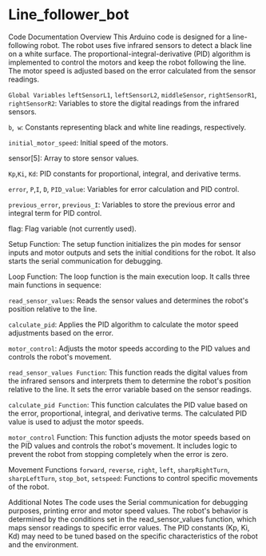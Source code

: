 # Line_follower_bot
Code Documentation
Overview
This Arduino code is designed for a line-following robot. The robot uses five infrared sensors to detect a black line on a white surface. The proportional-integral-derivative (PID) algorithm is implemented to control the motors and keep the robot following the line. The motor speed is adjusted based on the error calculated from the sensor readings.

`Global Variables`
`leftSensorL1`, `leftSensorL2`, `middleSensor`, `rightSensorR1`, `rightSensorR2`:            Variables to store the digital readings from the infrared sensors.

`b`,` w`:                                                                              Constants representing black and white line readings, respectively.

`initial_motor_speed`:                                                               Initial speed of the motors.

sensor[5]:                                                                         Array to store sensor values.

`Kp`,`Ki`, `Kd`:                                                                        PID constants for proportional, integral, and derivative terms.

`error`, `P`,`I`, `D`, `PID_value`:                                                         Variables for error calculation and PID control.

`previous_error`, `previous_I`:                                                        Variables to store the previous error and integral term for PID control.

flag: Flag variable (not currently used).

Setup Function:              The setup function initializes the pin modes for sensor inputs and motor outputs and sets the initial conditions for the robot. It also starts 
                             the serial communication for debugging.

Loop Function:               The loop function is the main execution loop. It calls three main functions in sequence:

`read_sensor_values`:          Reads the sensor values and determines the robot's position relative to the line.

`calculate_pid`:               Applies the PID algorithm to calculate the motor speed adjustments based on the error.

`motor_control`:               Adjusts the motor speeds according to the PID values and controls the robot's movement.

`read_sensor_values Function`: This function reads the digital values from the infrared sensors and interprets them to determine the robot's position relative to the line.
                             It sets the error variable based on the sensor readings.

`calculate_pid Function`:      This function calculates the PID value based on the error, proportional, integral, and derivative terms. The calculated PID value is used to 
                              adjust the motor speeds.

`motor_control` Function:      This function adjusts the motor speeds based on the PID values and controls the robot's movement. It includes logic to prevent the robot from 
                              stopping completely when the error is zero.

Movement Functions
`forward`, `reverse`, `right`, `left`, `sharpRightTurn`, `sharpLeftTurn`, `stop_bot`, `setspeed`: Functions to control specific movements of the robot.

Additional Notes
The code uses the Serial communication for debugging purposes, printing error and motor speed values.
The robot's behavior is determined by the conditions set in the read_sensor_values function, which maps sensor readings to specific error values.
The PID constants (Kp, Ki, Kd) may need to be tuned based on the specific characteristics of the robot and the environment.
